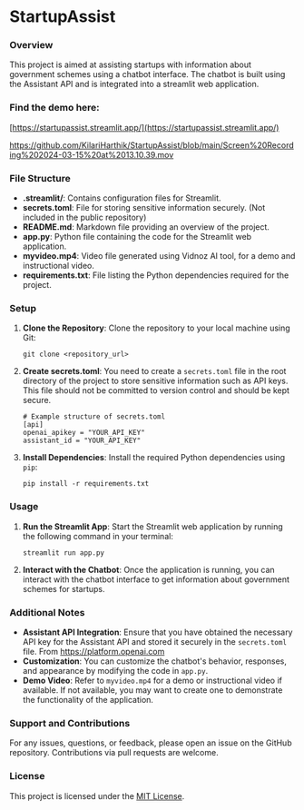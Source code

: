 # StartupAssist

### Overview

This project is aimed at assisting startups with information about government schemes using a chatbot interface. The chatbot is built using the Assistant API and is integrated into a streamlit web application.

### Find the demo here: 

[https://startupassist.streamlit.app/](https://startupassist.streamlit.app/)

https://github.com/KilariHarthik/StartupAssist/blob/main/Screen%20Recording%202024-03-15%20at%2013.10.39.mov

### File Structure

- **.streamlit/**: Contains configuration files for Streamlit.
- **secrets.toml**: File for storing sensitive information securely. (Not included in the public repository)
- **README.md**: Markdown file providing an overview of the project.
- **app.py**: Python file containing the code for the Streamlit web application.
- **myvideo.mp4**: Video file generated using Vidnoz AI tool, for a demo and instructional video.
- **requirements.txt**: File listing the Python dependencies required for the project.

### Setup

1. **Clone the Repository**: Clone the repository to your local machine using Git:

   ```
   git clone <repository_url>
   ```

2. **Create secrets.toml**: You need to create a `secrets.toml` file in the root directory of the project to store sensitive information such as API keys. This file should not be committed to version control and should be kept secure.

   ```
   # Example structure of secrets.toml
   [api]
   openai_apikey = "YOUR_API_KEY"
   assistant_id = "YOUR_API_KEY"
   ```

3. **Install Dependencies**: Install the required Python dependencies using `pip`:

   ```
   pip install -r requirements.txt
   ```

### Usage

1. **Run the Streamlit App**: Start the Streamlit web application by running the following command in your terminal:

   ```
   streamlit run app.py
   ```

2. **Interact with the Chatbot**: Once the application is running, you can interact with the chatbot interface to get information about government schemes for startups.

### Additional Notes

- **Assistant API Integration**: Ensure that you have obtained the necessary API key for the Assistant API and stored it securely in the `secrets.toml` file. From https://platform.openai.com
- **Customization**: You can customize the chatbot's behavior, responses, and appearance by modifying the code in `app.py`.
- **Demo Video**: Refer to `myvideo.mp4` for a demo or instructional video if available. If not available, you may want to create one to demonstrate the functionality of the application.

### Support and Contributions

For any issues, questions, or feedback, please open an issue on the GitHub repository. Contributions via pull requests are welcome.

### License

This project is licensed under the [MIT License](https://opensource.org/licenses/MIT).
